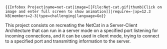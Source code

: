 ```{=mediawiki}
{{Infobox Project|name=net-cat|image=[[File:Net-cat.gif|thumb|Click on image and enter full screen to show animation]]|require=-|xp=12.3 kB|members=2-3|type=challenging|language=Go}}
```
This project consists on recreating the NetCat in a Server-Client
Architecture that can run in a server mode on a specified port listening
for incoming connections, and it can be used in client mode, trying to
connect to a specified port and transmitting information to the server.
